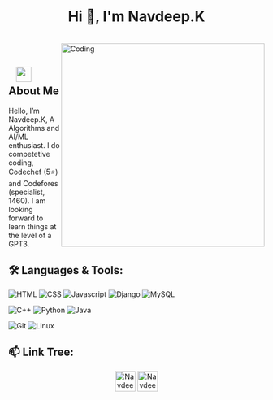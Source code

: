 <h1 align="center">Hi 👋, I'm Navdeep.K</h1>

</br>
<img align="right" alt="Coding" width="400" src="https://media.giphy.com/media/cT5gKT412jHqw/giphy.gif">
</br>

## &nbsp; &nbsp;<img src="https://media.giphy.com/media/WUlplcMpOCEmTGBtBW/giphy.gif" width="30"> **About Me**

Hello, I’m Navdeep.K, A Algorithms and AI/ML enthusiast. I do competetive coding, Codechef (5⭐) and Codefores (specialist, 1460). I am looking forward to learn things at the level of a GPT3.

## 🛠️ **Languages & Tools:**

![HTML](https://img.shields.io/badge/html%20-%23E34F26.svg?&style=for-the-badge&logo=html5&logoColor=white)
![CSS](https://img.shields.io/badge/css%20-%231572B6.svg?&style=for-the-badge&logo=css3&logoColor=white)
![Javascript](https://img.shields.io/badge/-Javascript-ffb400?style=for-the-badge&logo=javascript&logoColor=ffff3f)
![Django](https://img.shields.io/badge/-Django-blue?style=for-the-badge&logo=django)
![MySQL](https://img.shields.io/badge/-MySQL-eeeeee?style=for-the-badge&logo=mysql)

![C++](https://img.shields.io/badge/c++%20-%2300599C.svg?&style=for-the-badge&logo=c%2B%2B&ogoColor=white)
![Python](https://img.shields.io/badge/-Python-red?style=for-the-badge&logo=python)
![Java](https://img.shields.io/badge/-Java-ffb400?style=for-the-badge&logo=java&logoColor=ffff3f)

![Git](https://img.shields.io/badge/git%20-%23F05033.svg?&style=for-the-badge&logo=git&logoColor=white)
![Linux](https://img.shields.io/badge/-linux-772953?style=for-the-badge&logo=linux)


## 📫 **Link Tree:**
<p align="center">
<a href="https://www.linkedin.com/in/navdeep-k-471524194/" target="blank"><img align="center" src="https://cdn.jsdelivr.net/npm/simple-icons@3.0.1/icons/linkedin.svg" alt="Navdeep.K" height="40" width="40" /></a>
<a href="mailto:navdeep152002@gmail.com" target="blank"><img align="center" src="https://cdn.jsdelivr.net/npm/simple-icons@3.0.1/icons/gmail.svg" alt="Navdeep.K" height="40" width="40" /></a>

